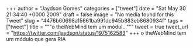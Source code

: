 
+++
author = "Jaydson Gomes"
categories = ["tweet"]
date = "Sat May 30 21:34:40 +0000 2009"
draft = false
image = "No media found for this Tweet"
slug = "4476b60698a15661ba991dc945b883eb8680934f"
tags = ["tweet"]
title = """o theWebMind tem um módul..."""
tweet = true
tweet_url = "https://twitter.com/jaydson/status/1975162583"
+++
o theWebMind tem um módulo que gera RIA
